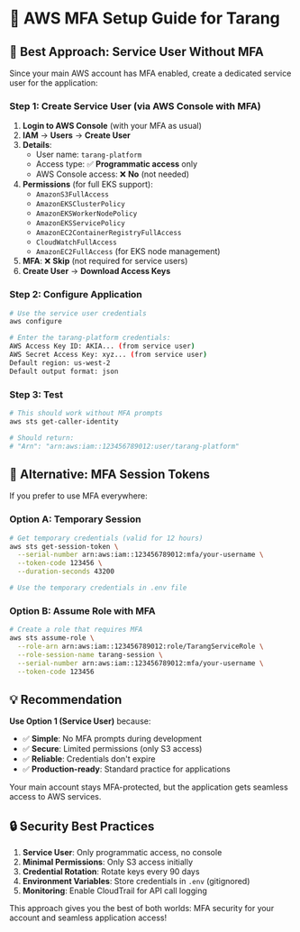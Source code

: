 # 🔐 AWS MFA Setup Guide for Tarang

## 🎯 **Best Approach: Service User Without MFA**

Since your main AWS account has MFA enabled, create a dedicated service user for the application:

### **Step 1: Create Service User (via AWS Console with MFA)**
1. **Login to AWS Console** (with your MFA as usual)
2. **IAM** → **Users** → **Create User**
3. **Details**:
   - User name: `tarang-platform`
   - Access type: ✅ **Programmatic access** only
   - AWS Console access: ❌ **No** (not needed)
4. **Permissions** (for full EKS support):
   - `AmazonS3FullAccess`
   - `AmazonEKSClusterPolicy`
   - `AmazonEKSWorkerNodePolicy`
   - `AmazonEKSServicePolicy`
   - `AmazonEC2ContainerRegistryFullAccess`
   - `CloudWatchFullAccess`
   - `AmazonEC2FullAccess` (for EKS node management)
5. **MFA**: ❌ **Skip** (not required for service users)
6. **Create User** → **Download Access Keys**

### **Step 2: Configure Application**
```bash
# Use the service user credentials
aws configure

# Enter the tarang-platform credentials:
AWS Access Key ID: AKIA... (from service user)
AWS Secret Access Key: xyz... (from service user)
Default region: us-west-2
Default output format: json
```

### **Step 3: Test**
```bash
# This should work without MFA prompts
aws sts get-caller-identity

# Should return:
# "Arn": "arn:aws:iam::123456789012:user/tarang-platform"
```

## 🔑 **Alternative: MFA Session Tokens**

If you prefer to use MFA everywhere:

### **Option A: Temporary Session**
```bash
# Get temporary credentials (valid for 12 hours)
aws sts get-session-token \
  --serial-number arn:aws:iam::123456789012:mfa/your-username \
  --token-code 123456 \
  --duration-seconds 43200

# Use the temporary credentials in .env file
```

### **Option B: Assume Role with MFA**
```bash
# Create a role that requires MFA
aws sts assume-role \
  --role-arn arn:aws:iam::123456789012:role/TarangServiceRole \
  --role-session-name tarang-session \
  --serial-number arn:aws:iam::123456789012:mfa/your-username \
  --token-code 123456
```

## 💡 **Recommendation**

**Use Option 1 (Service User)** because:
- ✅ **Simple**: No MFA prompts during development
- ✅ **Secure**: Limited permissions (only S3 access)
- ✅ **Reliable**: Credentials don't expire
- ✅ **Production-ready**: Standard practice for applications

Your main account stays MFA-protected, but the application gets seamless access to AWS services.

## 🔒 **Security Best Practices**

1. **Service User**: Only programmatic access, no console
2. **Minimal Permissions**: Only S3 access initially
3. **Credential Rotation**: Rotate keys every 90 days
4. **Environment Variables**: Store credentials in `.env` (gitignored)
5. **Monitoring**: Enable CloudTrail for API call logging

This approach gives you the best of both worlds: MFA security for your account and seamless application access!
